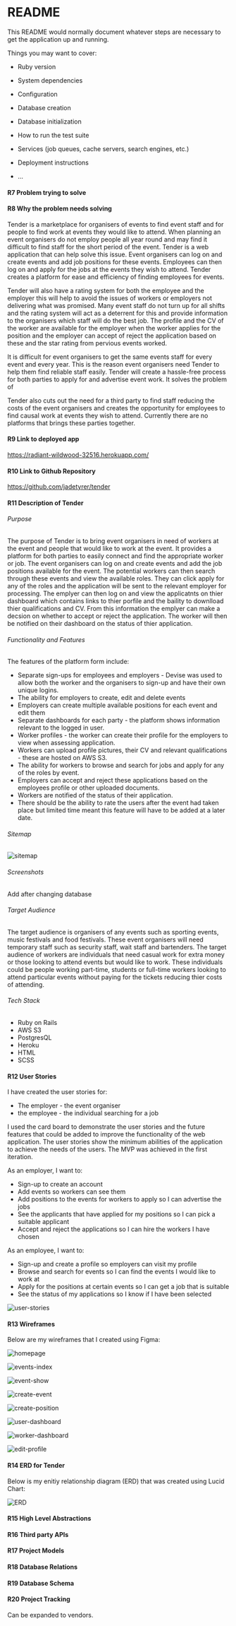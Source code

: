 # README

This README would normally document whatever steps are necessary to get the
application up and running.

Things you may want to cover:

* Ruby version

* System dependencies

* Configuration

* Database creation

* Database initialization

* How to run the test suite

* Services (job queues, cache servers, search engines, etc.)

* Deployment instructions

* ...


#### R7 Problem trying to solve 
#### R8 Why the problem needs solving
Tender is a marketplace for organisers of events to find event staff and for people to find work at events they would like to attend. When planning an event organisers do not employ people all year round and may find it difficult to find staff for the short period of the event. Tender is a web application that can help solve this issue. Event organisers can log on and create events and add job positions for these events. Employees can then log on and apply for the jobs at the events they wish to attend. Tender creates a platform for ease and efficiency of finding employees for events. 

Tender will also have a rating system for both the employee and the employer this will help to avoid the issues of workers or employers not delivering what was promised. Many event staff do not turn up for all shifts and the rating system will act as a deterrent for this and provide information to the organisers which staff will do the best job. The profile and the CV of the worker are available for the employer when the worker applies for the position and the employer can accept of reject the application based on these and the star rating from pervious events worked. 

It is difficult for event organisers to get the same events staff for every event and every year. This is the reason event organisers need Tender to help them find reliable staff easily. Tender will create a hassle-free process for both parties to apply for and advertise event work. It solves the problem of 

Tender also cuts out the need for a third party to find staff reducing the costs of the event organisers and creates the opportunity for employees to find causal work at events they wish to attend. Currently there are no platforms that brings these parties together. 


#### R9 Link to deployed app
https://radiant-wildwood-32516.herokuapp.com/

#### R10 Link to Github Repository 

https://github.com/jadetyrer/tender


#### R11 Description of Tender 

###### Purpose 
The purpose of Tender is to bring event organisers in need of workers at the event and people that would like to work at the event. It provides a platform for both parties to easily connect and find the appropriate worker or job. The event organisers can log on and create events and add the job positions available for the event. The potential workers can then search through these events and view the available roles. They can click apply for any of the roles and the application will be sent to the relevant employer for processing. The emplyer can then log on and view the applicatnts on thier dashboard which contains links to thier porfile and the baility to downlload thier qualifications and CV. From this information the emplyer can make a decsion on whether to accept or reject the application. The worker will then be notified on their dashboard on the status of thier application. 

###### Functionality and Features
The features of the platform form include: 
* Separate sign-ups for employees and employers - Devise was used to allow both the worker and the organisers to sign-up and have their own unique logins. 
* The ability for employers to create, edit and delete events
* Employers can create multiple available positions for each event and edit them
* Separate dashboards for each party - the platform shows information relevant to the logged in user. 
* Worker profiles - the worker can create their profile for the employers to view when assessing application. 
* Workers can upload profile pictures, their CV and relevant qualifications - these are hosted on AWS S3.
* The ability for workers to browse and search for jobs and apply for any of the roles by event.
* Employers can accept and reject these applications based on the employees profile or other uploaded documents. 
* Workers are notified of the status of their application. 
* There should be the ability to rate the users after the event had taken place but limited time meant this feature will have to be added at a later date. 

###### Sitemap

![sitemap](sitemap.png)

###### Screenshots 
Add after changing database

###### Target Audience
The target audience is organisers of any events such as sporting events, music festivals and food festivals. These event organisers will need temporary staff such as security staff, wait staff and bartenders. The target audience of workers are individuals that need casual work for extra money or those looking to attend events but would like to work. These individuals could be people working part-time, students or full-time workers looking to attend particular events without paying for the tickets reducing thier costs of attending. 

###### Tech Stack 
* Ruby on Rails 
* AWS S3 
* PostgresQL
* Heroku
* HTML
* SCSS 

#### R12 User Stories
I have created the user stories for:
* The employer - the event organiser
* the employee - the individual searching for a job

I used the card board to demonstrate the user stories and the future features that could be added to improve the functionality of the web application. The user stories show the minimum abilities of the application to achieve the needs of the users. The MVP was achieved in the first iteration. 

As an employer, I want to: 
* Sign-up to create an account
* Add events so workers can see them 
* Add positions to the events for workers to apply so I can advertise the jobs
* See the applicants that have applied for my positions so I can pick a suitable applicant
* Accept and reject the applications so I can hire the workers I have chosen


As an employee, I want to: 
* Sign-up and create a profile so employers can visit my profile
* Browse and search for events so I can find the events I would like to work at
* Apply for the positions at certain events so I can get a job that is suitable
* See the status of my applications so I know if I have been selected

![user-stories](user-stories.png)

#### R13 Wireframes 

Below are my wireframes that I created using Figma:

![homepage](homepage.png)

![events-index](events-index.png)

![event-show](event-show.png)

![create-event](create-event.png)

![create-position](create-position.png)

![user-dashboard](user-dashboard.png)

![worker-dashboard](worker-dashboard.png)

![edit-profile](edit-profile.png)

#### R14 ERD for Tender

Below is my enitiy relationship diagram (ERD) that was created using Lucid Chart:

![ERD](ERD.png)

#### R15 High Level Abstractions 

#### R16 Third party APIs

#### R17 Project Models 

#### R18 Database Relations 

#### R19 Database Schema 

#### R20 Project Tracking





Can be expanded to vendors. 
